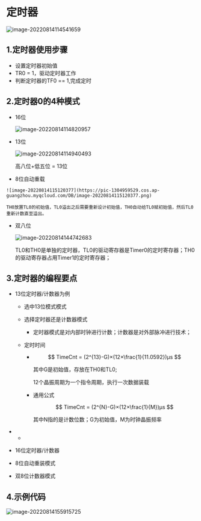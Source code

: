 # 定时器

![image-20220814114541659](https://pic-1304959529.cos.ap-guangzhou.myqcloud.com/DB/image-20220814114541659.png)

## 1.定时器使用步骤

- 设置定时器初始值
- TR0 = 1，驱动定时器工作
- 判断定时器的TF0 == 1,完成定时



## 2.定时器0的4种模式

- 16位

	![image-20220814114820957](https://pic-1304959529.cos.ap-guangzhou.myqcloud.com/DB/image-20220814114820957.png)

- 13位

	![image-20220814114940493](https://pic-1304959529.cos.ap-guangzhou.myqcloud.com/DB/image-20220814114940493.png)

	高八位+低五位 = 13位

-    8位自动重载

	![image-20220814115120377](https://pic-1304959529.cos.ap-guangzhou.myqcloud.com/DB/image-20220814115120377.png)

	TH0放置TL0的初始值，TL0溢出之后需要重新设计初始值，TH0自动给TL0赋初始值，然后TL0重新计数直至溢出。

- 双八位

	![image-20220814144742683](https://pic-1304959529.cos.ap-guangzhou.myqcloud.com/DB/image-20220814144742683.png)

	TL0和TH0是单独的定时器，TL0的驱动寄存器是Timer0的定时寄存器；TH0的驱动寄存器占用Timer1的定时寄存器；



## 3.定时器的编程要点

- 13位定时器/计数器为例

  - 选中13位模式模式

  - 选择定时器还是计数器模式

  	- 定时器模式是对内部时钟进行计数；计数器是对外部脉冲进行技术；

  - 定时时间

  	

  	-  
  		$$
  		TimeCnt = (2^{13}-G)×(12×\frac{1}{11.0592})μs
  		$$
  		

  		 其中G是初始值，存放在TH0和TL0;

  		12个晶振周期为一个指令周期，执行一次数据装载

  	- 通用公式
  		
  		
  		$$
  		TimeCnt = (2^{N}-G)×(12×\frac{1}{M})μs
  		$$
  		
  		
  		其中N指的是计数位数；G为初始值，M为时钟晶振频率

- - 

- 16位定时器/计数器

- 8位自动重装模式

- 双8位计数器模式

## 4.示例代码

![image-20220814155915725](https://pic-1304959529.cos.ap-guangzhou.myqcloud.com/DB/image-20220814155915725.png)



